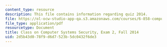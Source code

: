 ```yaml
---
content_type: resource
description: This file contains information regarding quiz 2014.
file: https://ol-ocw-studio-app-qa.s3.amazonaws.com/courses/6-858-computer-systems-security-fall-2014/2d5b43d078f9d6d7523b5dc0432f6de3_MIT6_858F14_q14_2.pdf
file_type: application/pdf
resourcetype: Document
title: Class on Computer Systems Security, Exam 2, Fall 2014
uid: 2d5b43d0-78f9-d6d7-523b-5dc0432f6de3
---
```

